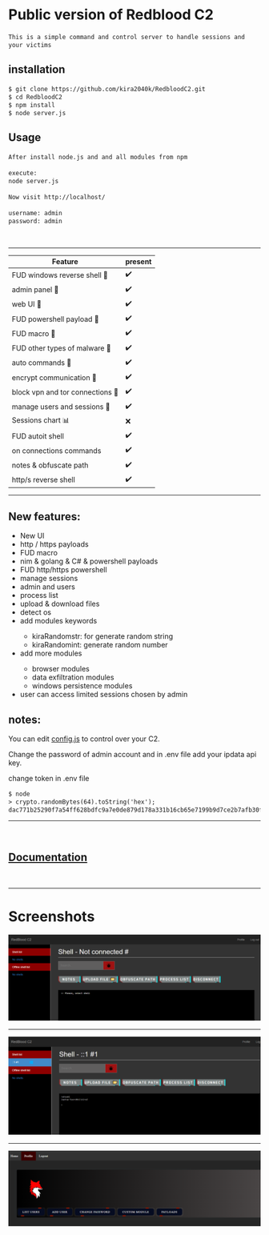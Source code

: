 # Public version of Redblood C2 
```
This is a simple command and control server to handle sessions and your victims 

```

## installation
```
$ git clone https://github.com/kira2040k/RedbloodC2.git
$ cd RedbloodC2
$ npm install
$ node server.js
```

## Usage
```
After install node.js and and all modules from npm 

execute:
node server.js 

Now visit http://localhost/

username: admin
password: admin



```
-------------------------
|Feature |present
|-----|--------|
|FUD windows reverse shell  🐞|✔️|
|admin panel 🛑|✔️|
|web UI  📱|✔️|
|FUD powershell payload 🐞|✔️|
|FUD macro 🐞|✔️|
|FUD other types of malware 🐞|✔️|
|auto commands  🤖|✔️|
|encrypt communication 🔐|✔️|
|block vpn and tor connections 🧅 |✔️|    
|manage users and sessions 📃|✔️|     
|Sessions chart 📊 |❌|
|FUD autoit shell |✔️|
|on connections commands |✔️|    
|notes & obfuscate path |✔️|    
|http/s reverse shell |✔️| 

-------------------------

## New features: 
<ul>
<li>New UI</li>

<li>http / https payloads </li>
<li>FUD macro</li>
<li>nim & golang & C# & powershell payloads </li>
<li>FUD http/https powershell</li>
<li>manage sessions</li>
<li>admin and users </li>
<li>process list</li>
<li>upload & download files</li> 
<li>detect os</li>
<li>add modules keywords</li>
<ul>
<li>kiraRandomstr: for generate random string</li>
<li> kiraRandomint: generate random number</li>
</ul>
<li>add more modules</li>
<ul>
<li>browser modules</li>
<li> data exfiltration modules</li>
<li> windows persistence modules</li>
</ul>
<li>user can access limited sessions chosen by admin</li>
</ul>

## notes:

You can edit <a href="https://github.com/kira2040k/RedbloodC2/blob/main/config.js">config.js</a> to control over your C2.

Change the password of admin account and in .env file add your ipdata api key. 

change token in .env file
```
$ node 
> crypto.randomBytes(64).toString('hex');
dac771b25290f7a54ff628bdfc9a7e0de879d178a331b16cb65e7199b9d7ce2b7afb30f406415f3852704a0decba68a5c4859a81d29ee680e6427939fd8d99a2
``` 


------------------------------------------------------------------------------
<br>

##  <a href="/docs.pdf">Documentation</a>


<br>


------------------------------------------------------------------------------

# Screenshots
<img src="images/index.png">


-------------------------------------------------------------------------------

<img src="images/index2.png">

------------------------------------------------------------------------------

<img src="images/profile.png">


